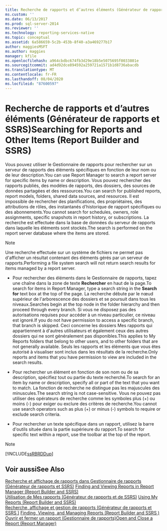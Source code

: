 ```yaml
---
title: Recherche de rapports et d’autres éléments (Générateur de rapports et SSRS) | Microsoft Docs
ms.custom: ''
ms.date: 06/13/2017
ms.prod: sql-server-2014
ms.reviewer: ''
ms.technology: reporting-services-native
ms.topic: conceptual
ms.assetid: 6a586659-5c2b-453b-8f40-a3a469277b17
author: maggiesMSFT
ms.author: maggies
manager: kfile
ms.openlocfilehash: a964cbdbc674fb3d29e18b5e5075695f0033801e
ms.sourcegitcommit: ad4d92dce894592a259721a1571b1d8736abacdb
ms.translationtype: MT
ms.contentlocale: fr-FR
ms.lasthandoff: 08/04/2020
ms.locfileid: "87600597"
---
```

# <a name="searching-for-reports-and-other-items-report-builder--and-ssrs"></a><span data-ttu-id="ef5b7-102">Recherche de rapports et d’autres éléments (Générateur de rapports et SSRS)</span><span class="sxs-lookup"><span data-stu-id="ef5b7-102">Searching for Reports and Other Items (Report Builder  and SSRS)</span></span>
  <span data-ttu-id="ef5b7-103">Vous pouvez utiliser le Gestionnaire de rapports pour rechercher sur un serveur de rapports des éléments spécifiques en fonction de leur nom ou de leur description.</span><span class="sxs-lookup"><span data-stu-id="ef5b7-103">You can use Report Manager to search a report server for specific items by name or description.</span></span> <span data-ttu-id="ef5b7-104">Vous pouvez rechercher des rapports publiés, des modèles de rapports, des dossiers, des sources de données partagées et des ressources.</span><span class="sxs-lookup"><span data-stu-id="ef5b7-104">You can search for published reports, report models, folders, shared data sources, and resources.</span></span> <span data-ttu-id="ef5b7-105">Il est impossible de rechercher des planifications, des propriétaires, des attributions de rôles, des instantanés d'historique de rapport spécifiques ou des abonnements.</span><span class="sxs-lookup"><span data-stu-id="ef5b7-105">You cannot search for schedules, owners, role assignments, specific snapshots in report history, or subscriptions.</span></span> <span data-ttu-id="ef5b7-106">La recherche est effectuée dans la base de données du serveur de rapports dans laquelle les éléments sont stockés.</span><span class="sxs-lookup"><span data-stu-id="ef5b7-106">The search is performed on the report server database where the items are stored.</span></span>  
  
> [!NOTE]  
>  <span data-ttu-id="ef5b7-107">Une recherche effectuée sur un système de fichiers ne permet pas d'afficher un résultat contenant des éléments gérés par un serveur de rapports.</span><span class="sxs-lookup"><span data-stu-id="ef5b7-107">Performing a file system search will not return search results for items managed by a report server.</span></span>  
  
-   <span data-ttu-id="ef5b7-108">Pour rechercher des éléments dans le Gestionnaire de rapports, tapez une chaîne dans la zone de texte **Rechercher** en haut de la page.</span><span class="sxs-lookup"><span data-stu-id="ef5b7-108">To search for items in Report Manager, type a search string in the **Search for** text box at the top of the page.</span></span> <span data-ttu-id="ef5b7-109">La recherche débute par le nœud supérieur de l'arborescence des dossiers et se poursuit dans tous les niveaux.</span><span class="sxs-lookup"><span data-stu-id="ef5b7-109">Searches begin at the top node in the folder hierarchy and then proceed through every branch.</span></span> <span data-ttu-id="ef5b7-110">Si vous ne disposez pas des autorisations requises pour accéder à un niveau particulier, ce niveau est ignoré.</span><span class="sxs-lookup"><span data-stu-id="ef5b7-110">If you do not have permission to access a specific branch, that branch is skipped.</span></span> <span data-ttu-id="ef5b7-111">Ceci concerne les dossiers Mes rapports qui appartiennent à d'autres utilisateurs et également ceux des autres dossiers qui ne sont généralement pas disponibles.</span><span class="sxs-lookup"><span data-stu-id="ef5b7-111">This applies to My Reports folders that belong to other users, and to other folders that are not generally available.</span></span> <span data-ttu-id="ef5b7-112">Seuls les rapports et les éléments que vous êtes autorisé à visualiser sont inclus dans les résultats de la recherche.</span><span class="sxs-lookup"><span data-stu-id="ef5b7-112">Only reports and items that you have permission to view are included in the search results.</span></span>  
  
-   <span data-ttu-id="ef5b7-113">Pour rechercher un élément en fonction de son nom ou de sa description, spécifiez tout ou partie du texte recherché.</span><span class="sxs-lookup"><span data-stu-id="ef5b7-113">To search for an item by name or description, specify all or part of the text that you want to match.</span></span> <span data-ttu-id="ef5b7-114">La fonction de recherche ne distingue pas les majuscules des minuscules.</span><span class="sxs-lookup"><span data-stu-id="ef5b7-114">The search string is not case-sensitive.</span></span> <span data-ttu-id="ef5b7-115">Vous ne pouvez pas utiliser des opérateurs de recherche comme les symboles plus (+) ou moins (-) pour exiger ou exclure des critères de recherche.</span><span class="sxs-lookup"><span data-stu-id="ef5b7-115">You cannot use search operators such as plus (+) or minus (-) symbols to require or exclude search criteria.</span></span>  
  
-   <span data-ttu-id="ef5b7-116">Pour rechercher un texte spécifique dans un rapport, utilisez la barre d'outils située dans la partie supérieure du rapport.</span><span class="sxs-lookup"><span data-stu-id="ef5b7-116">To search for specific text within a report, use the toolbar at the top of the report.</span></span>  
  
> [!NOTE]  
>  [!INCLUDE[ssRBRDDup](../../includes/ssrbrddup-md.md)]  
  
## <a name="see-also"></a><span data-ttu-id="ef5b7-117">Voir aussi</span><span class="sxs-lookup"><span data-stu-id="ef5b7-117">See Also</span></span>  
 <span data-ttu-id="ef5b7-118">[Recherche et affichage de rapports dans Gestionnaire de rapports &#40;Générateur de rapports et SSRS&#41;](finding-and-viewing-reports-in-the-web-portal-report-builder-and-ssrs.md) </span><span class="sxs-lookup"><span data-stu-id="ef5b7-118">[Finding and Viewing Reports in Report Manager &#40;Report Builder and SSRS&#41;](finding-and-viewing-reports-in-the-web-portal-report-builder-and-ssrs.md) </span></span>  
 <span data-ttu-id="ef5b7-119">[Utilisation de Mes rapports &#40;Générateur de rapports et de SSRS&#41;](using-my-reports-report-builder-and-ssrs.md) </span><span class="sxs-lookup"><span data-stu-id="ef5b7-119">[Using My Reports &#40;Report Builder and SSRS&#41;](using-my-reports-report-builder-and-ssrs.md) </span></span>  
 <span data-ttu-id="ef5b7-120">[Recherche, affichage et gestion de rapports &#40;Générateur de rapports et SSRS &#41;](finding-viewing-and-managing-reports-report-builder-and-ssrs.md) </span><span class="sxs-lookup"><span data-stu-id="ef5b7-120">[Finding, Viewing, and Managing Reports &#40;Report Builder and SSRS &#41;](finding-viewing-and-managing-reports-report-builder-and-ssrs.md) </span></span>  
 [<span data-ttu-id="ef5b7-121">Ouvrir et fermer un rapport &#40;Gestionnaire de rapports&#41;</span><span class="sxs-lookup"><span data-stu-id="ef5b7-121">Open and Close a Report &#40;Report Manager&#41;</span></span>](../reports/open-and-close-a-report-report-manager.md)  
  
  
